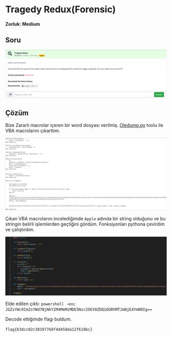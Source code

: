 # Tragedy Redux(Forensic)
#### Zorluk: Medium

## Soru
![Soru](https://github.com/K4lender/HuntressCTF23_WriteUps/blob/main/Forensics/Tragedy_Redux/Tragedy_Redux.png)

## Çözüm
Bize Zararlı macrolar içeren bir word dosyası verilmiş. [Oledump.py](https://blog.didierstevens.com/programs/oledump-py/) toolu ile VBA macrolarını çıkarttım.

![Soru](https://github.com/K4lender/HuntressCTF23_WriteUps/blob/main/Forensics/Tragedy_Redux/Tragedy1.PNG)

Çıkan VBA macrolarını incelediğimde ```Apple``` adında bir string olduğunu ve bu stringin belirli işlemlerden geçtiğini gördüm. Fonksiyonları pythona çevirdim ve çalıştırdım. 

![Soru](https://github.com/K4lender/HuntressCTF23_WriteUps/blob/main/Forensics/Tragedy_Redux/Tragedy2.PNG)

Elde edilen çıktı: ``` powershell -enc JGZsYWc9ImZsYWd7NjNkY2M4MmMzMDE5Nzc2OGY0ZDQ1OGRhMTJmNjE4YmN9Ig== ```

Decode ettiğimde flagı buldum.

```flag{63dcc82c30197768f4d458da12f618bc}```
